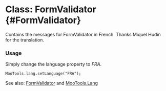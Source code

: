 Class: FormValidator {#FormValidator}
=====================================

Contains the messages for FormValidator in French. Thanks Miquel Hudin for the translation.

### Usage

Simply change the language property to *FRA*.

	MooTools.lang.setLanguage("FRA");

See also: [FormValidator][] and [MooTools.Lang][]

[FormValidator]: http://www.mootools.net/more/docs/Forms/FormValidator#FormValidator
[MooTools.Lang]: http://www.mootools.net/more/docs/Core/MooTools.Lang